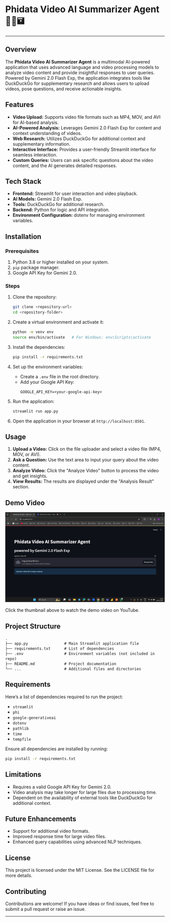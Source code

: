# Phidata Video AI Summarizer Agent 🎥🎤🖬

---

## Overview
The **Phidata Video AI Summarizer Agent** is a multimodal AI-powered application that uses advanced language and video processing models to analyze video content and provide insightful responses to user queries. Powered by Gemini 2.0 Flash Exp, the application integrates tools like DuckDuckGo for supplementary research and allows users to upload videos, pose questions, and receive actionable insights.

## Features
- **Video Upload:** Supports video file formats such as MP4, MOV, and AVI for AI-based analysis.
- **AI-Powered Analysis:** Leverages Gemini 2.0 Flash Exp for content and context understanding of videos.
- **Web Research:** Utilizes DuckDuckGo for additional context and supplementary information.
- **Interactive Interface:** Provides a user-friendly Streamlit interface for seamless interaction.
- **Custom Queries:** Users can ask specific questions about the video content, and the AI generates detailed responses.

## Tech Stack
- **Frontend:** Streamlit for user interaction and video playback.
- **AI Models:** Gemini 2.0 Flash Exp.
- **Tools:** DuckDuckGo for additional research.
- **Backend:** Python for logic and API integration.
- **Environment Configuration:** dotenv for managing environment variables.

## Installation
### Prerequisites
1. Python 3.8 or higher installed on your system.
2. `pip` package manager.
3. Google API Key for Gemini 2.0.

### Steps
1. Clone the repository:
   ```bash
   git clone <repository-url>
   cd <repository-folder>
   ```

2. Create a virtual environment and activate it:
   ```bash
   python -m venv env
   source env/bin/activate   # For Windows: env\Scripts\activate
   ```

3. Install the dependencies:
   ```bash
   pip install -r requirements.txt
   ```

4. Set up the environment variables:
   - Create a `.env` file in the root directory.
   - Add your Google API Key:
     ```
     GOOGLE_API_KEY=<your-google-api-key>
     ```

5. Run the application:
   ```bash
   streamlit run app.py
   ```

6. Open the application in your browser at `http://localhost:8501`.

## Usage
1. **Upload a Video:** Click on the file uploader and select a video file (MP4, MOV, or AVI).
2. **Ask a Question:** Use the text area to input your query about the video content.
3. **Analyze Video:** Click the "Analyze Video" button to process the video and get insights.
4. **View Results:** The results are displayed under the "Analysis Result" section.

## Demo Video
[![Watch the Demo Video](https://github.com/RahulKB31/Video_AI_analyzer/blob/main/video_ai.jpg)](https://www.loom.com/share/6ca38f4e78ef4e1db01ea68780ff2704?t=89&sid=c5221bd6-850f-4e9b-b984-70d9c36e47e7)

Click the thumbnail above to watch the demo video on YouTube.

## Project Structure
```plaintext
.
├── app.py                # Main Streamlit application file
├── requirements.txt      # List of dependencies
├── .env                  # Environment variables (not included in repo)
├── README.md             # Project documentation
└── ...                   # Additional files and directories
```

## Requirements
Here’s a list of dependencies required to run the project:
- `streamlit`
- `phi`
- `google-generativeai`
- `dotenv`
- `pathlib`
- `time`
- `tempfile`

Ensure all dependencies are installed by running:
```bash
pip install -r requirements.txt
```

## Limitations
- Requires a valid Google API Key for Gemini 2.0.
- Video analysis may take longer for large files due to processing time.
- Dependent on the availability of external tools like DuckDuckGo for additional context.

## Future Enhancements
- Support for additional video formats.
- Improved response time for large video files.
- Enhanced query capabilities using advanced NLP techniques.

## License
This project is licensed under the MIT License. See the LICENSE file for more details.

## Contributing
Contributions are welcome! If you have ideas or find issues, feel free to submit a pull request or raise an issue.

---
